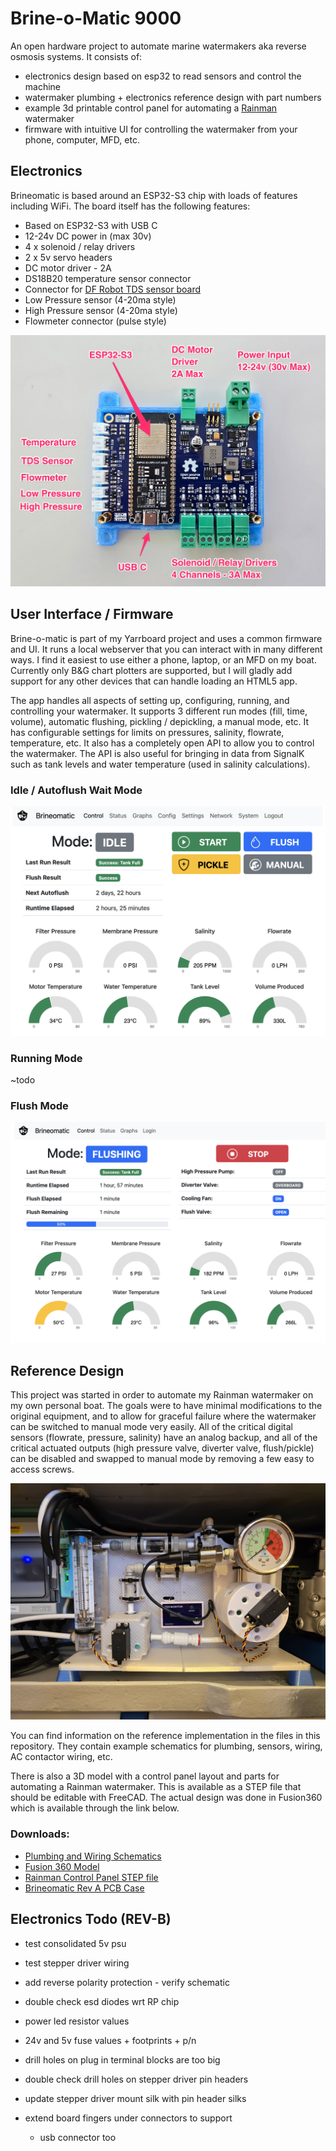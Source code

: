 # Brine-o-Matic 9000

An open hardware project to automate marine watermakers aka reverse osmosis systems.  It consists of:

* electronics design based on esp32 to read sensors and control the machine
* watermaker plumbing + electronics reference design with part numbers
* example 3d printable control panel for automating a [Rainman](https://www.rainmandesal.com/) watermaker
* firmware with intuitive UI for controlling the watermaker from your phone, computer, MFD, etc.

## Electronics

Brineomatic is based around an ESP32-S3 chip with loads of features including WiFi.  The board itself has the following features:

* Based on ESP32-S3 with USB C
* 12-24v DC power in (max 30v)
* 4 x solenoid / relay drivers
* 2 x 5v servo headers
* DC motor driver - 2A
* DS18B20 temperature sensor connector
* Connector for [DF Robot TDS sensor board](https://www.dfrobot.com/product-1662.html)
* Low Pressure sensor (4-20ma style)
* High Pressure sensor (4-20ma style)
* Flowmeter connector (pulse style)

![Image of Brine-o-matic 9000 Rev A Electronics](/assets/brineomatic-rev-a-annotated.jpg)

## User Interface / Firmware

Brine-o-matic is part of my Yarrboard project and uses a common firmware and UI.  It runs a local webserver that you can interact with in many different ways.  I find it easiest to use either a phone, laptop, or an MFD on my boat.  Currently only B&G chart plotters are supported, but I will gladly add support for any other devices that can handle loading an HTML5 app.

The app handles all aspects of setting up, configuring, running, and controlling your watermaker.  It supports 3 different run modes (fill, time, volume), automatic flushing, pickling / depickling, a manual mode, etc.  It has configurable settings for limits on pressures, salinity, flowrate, temperature, etc.  It also has a completely open API to allow you to control the watermaker.  The API is also useful for bringing in data from SignalK such as tank levels and water temperature (used in salinity calculations).

### Idle / Autoflush Wait Mode

![Image of Brine-o-matic 9000 Rev A Electronics](/assets/brineomatic-idle.png)

### Running Mode

~todo

### Flush Mode

![Image of Brine-o-matic 9000 Rev A Electronics](/assets/brineomatic-flushing.png)

## Reference Design

This project was started in order to automate my Rainman watermaker on my own personal boat.  The goals were to have minimal modifications to the original equipment, and to allow for graceful failure where the watermaker can be switched to manual mode very easily.  All of the critical digital sensors (flowrate, pressure, salinity) have an analog backup, and all of the critical actuated outputs (high pressure valve, diverter valve, flush/pickle) can be disabled and swapped to manual mode by removing a few easy to access screws.

![Image of Brine-o-matic 9000 Rev A Electronics](/assets/rainman-install.jpg)

You can find information on the reference implementation in the files in this repository. They contain example schematics for plumbing, sensors, wiring, AC contactor wiring, etc.

There is also a 3D model with a control panel layout and parts for automating a Rainman watermaker.  This is available as a STEP file that should be editable with FreeCAD.  The actual design was done in Fusion360 which is available through the link below.

### Downloads:

* [Plumbing and Wiring Schematics](/diagrams)
* [Fusion 360 Model](https://a360.co/3zufXJO) 
* [Rainman Control Panel STEP file](/models/Rainman%20Control%20Panel.step?raw=true)
* [Brineomatic Rev A PCB Case](/models/Brineomatic%20Case%20Rev%20A.step?raw=true)

## Electronics Todo (REV-B)

* test consolidated 5v psu
* test stepper driver wiring

* add reverse polarity protection - verify schematic
* double check esd diodes wrt RP chip
* power led resistor values
* 24v and 5v fuse values + footprints + p/n
* drill holes on plug in terminal blocks are too big
* double check drill holes on stepper driver pin headers
* update stepper driver mount silk with pin header silks
* extend board fingers under connectors to support
  * usb connector too
